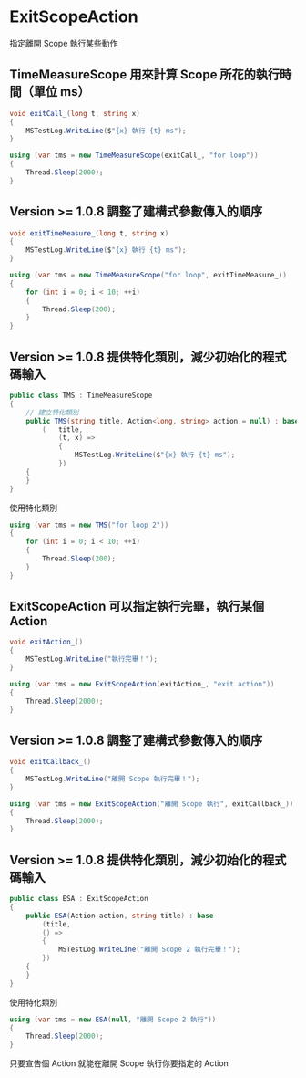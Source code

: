 # ExitScopeAction
指定離開 Scope 執行某些動作

## TimeMeasureScope 用來計算 Scope 所花的執行時間（單位 ms）
``` c#  
void exitCall_(long t, string x)
{
    MSTestLog.WriteLine($"{x} 執行 {t} ms");
}

using (var tms = new TimeMeasureScope(exitCall_, "for loop"))
{
    Thread.Sleep(2000);
}
```  
## Version >= 1.0.8 調整了建構式參數傳入的順序  
``` c#  
void exitTimeMeasure_(long t, string x)
{
    MSTestLog.WriteLine($"{x} 執行 {t} ms");
}

using (var tms = new TimeMeasureScope("for loop", exitTimeMeasure_))
{
    for (int i = 0; i < 10; ++i)
    {
        Thread.Sleep(200);
    }
}
```
## Version >= 1.0.8 提供特化類別，減少初始化的程式碼輸入
``` c# 
public class TMS : TimeMeasureScope
{
    // 建立特化類別
    public TMS(string title, Action<long, string> action = null) : base
        (   title,
            (t, x) => 
            {
                MSTestLog.WriteLine($"{x} 執行 {t} ms");
            })
    {
    }
}
```  
使用特化類別
``` c# 
using (var tms = new TMS("for loop 2"))
{
    for (int i = 0; i < 10; ++i)
    {
        Thread.Sleep(200);
    }
}
```  

## ExitScopeAction 可以指定執行完畢，執行某個 Action
``` c#  
void exitAction_()
{
    MSTestLog.WriteLine("執行完畢！");
}

using (var tms = new ExitScopeAction(exitAction_, "exit action"))
{
    Thread.Sleep(2000);
}
```
## Version >= 1.0.8 調整了建構式參數傳入的順序
``` c#  
void exitCallback_()
{
    MSTestLog.WriteLine("離開 Scope 執行完畢！");
}

using (var tms = new ExitScopeAction("離開 Scope 執行", exitCallback_))
{
    Thread.Sleep(2000);
}
```
## Version >= 1.0.8 提供特化類別，減少初始化的程式碼輸入
``` c#
public class ESA : ExitScopeAction
{
    public ESA(Action action, string title) : base
        (title,
        () =>
        {
            MSTestLog.WriteLine("離開 Scope 2 執行完畢！");
        })
    {
    }
}
```
使用特化類別
``` c#
using (var tms = new ESA(null, "離開 Scope 2 執行"))
{
    Thread.Sleep(2000);
}
```
只要宣告個 Action 就能在離開 Scope 執行你要指定的 Action
